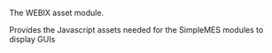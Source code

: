 The WEBIX asset module.

Provides the Javascript assets needed for the SimpleMES modules to display GUIs
